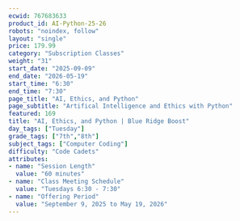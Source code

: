 ```yaml
---
ecwid: 767683633
product_id: AI-Python-25-26
robots: "noindex, follow"
layout: "single"
price: 179.99
category: "Subscription Classes"
weight: "31"
start_date: "2025-09-09"
end_date: "2026-05-19"
start_time: "6:30"
end_time: "7:30"
page_title: "AI, Ethics, and Python"
page_subtitle: "Artifical Intelligence and Ethics with Python"
featured: 169
title: "AI, Ethics, and Python | Blue Ridge Boost"
day_tags: ["Tuesday"]
grade_tags: ["7th","8th"]
subject_tags: ["Computer Coding"]
difficulty: "Code Cadets"
attributes:
- name: "Session Length"
  value: "60 minutes"
- name: "Class Meeting Schedule"
  value: "Tuesdays 6:30 - 7:30"
- name: "Offering Period"
  value: "September 9, 2025 to May 19, 2026"
---
```

